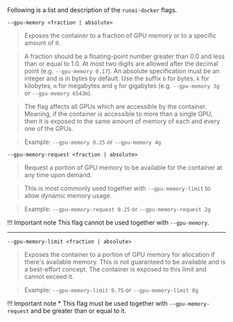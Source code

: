 
Following is a list and description of the `runai-docker` flags.


`--gpu-memory <fraction | absolute>`

> Exposes the container to a fraction of GPU memory or to a specific amount of it.

> A fraction should be a floating-point number greater than 0.0 and less than or equal to 1.0. At most two digits are allowed after the decimal point (e.g. `--gpu-memory 0.17`).
> An absolute specification must be an integer and is in bytes by default. Use the suffix `b` for bytes, `k` for kilobytes, `m` for megabytes and `g` for gigabytes (e.g. `--gpu-memory 3g` or `--gpu-memory 6543m`).

> The flag affects all GPUs which are accessible by the container. Meaning, if the container is accessible to more than a single GPU, then it is exposed to the same amount of memory of each and every one of the GPUs.

> Example:  `--gpu-memory 0.25` or `--gpu-memory 4g`


`--gpu-memory-request <fraction | absolute>`

> Request a portion of GPU memory to be available for the container at any time upon demand.

> This is most commonly used together with `--gpu-memory-limit` to allow dynamic memory usage.

> Example:  `--gpu-memory-request 0.25` or `--gpu-memory-request 2g`

!!! Important note
    This flag cannot be used together with `--gpu-memory`.


---
`--gpu-memory-limit <fraction | absolute>`

> Exposes the container to a portion of GPU memory for allocation if there's available memory. This is not guaranteed to be available and is a best-effort concept. The container is exposed to this limit and cannot exceed it.

> Example: `--gpu-memory-limit 0.75` or `--gpu-memory-limit 8g`

!!! Important note
    * This flag must be used together with `--gpu-memory-request` and be greater than or equal to it.
